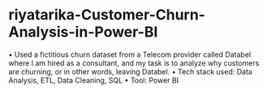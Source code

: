 # riyatarika-Customer-Churn-Analysis-in-Power-BI
• Used a fictitious churn dataset from a Telecom provider called Databel where I am hired as a consultant, and my task is to analyze why customers are churning, or in other words, leaving Databel. 
• Tech stack used: Data Analysis, ETL, Data Cleaning, SQL 
• Tool: Power BI
